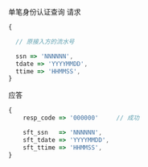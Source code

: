 单笔身份认证查询
请求
```javascript
{

  // 原接入方的流水号

  ssn => 'NNNNNN',
  tdate => 'YYYYMMDD',
  ttime => 'HHMMSS',
}
```
应答
```javascript
{
    resp_code => '000000'     // 成功

    sft_ssn   => 'NNNNNN',
    sft_tdate => 'YYYYMMDD',
    sft_ttime => 'HHMMSS',
}
```
